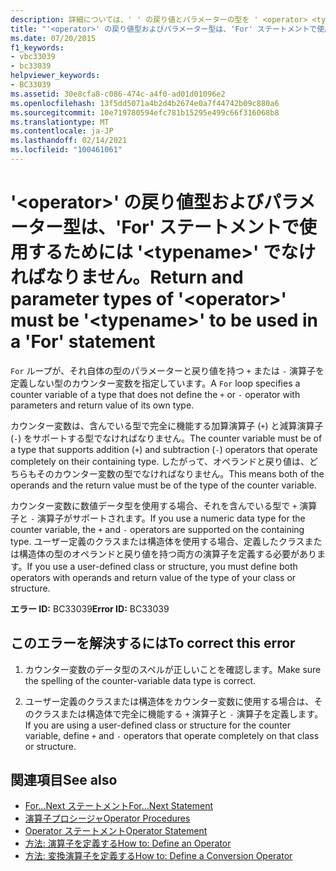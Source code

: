 ```yaml
---
description: 詳細については、' ' の戻り値とパラメーターの型を ' <operator> <typename> For ' ステートメントで使用するには ' ' を指定する必要があります
title: "'<operator>' の戻り値型およびパラメーター型は、'For' ステートメントで使用するためには '<typename>' でなければなりません。"
ms.date: 07/20/2015
f1_keywords:
- vbc33039
- bc33039
helpviewer_keywords:
- BC33039
ms.assetid: 30e8cfa8-c086-474c-a4f0-ad01d01096e2
ms.openlocfilehash: 13f5dd5071a4b2d4b2674e0a7f44742b09c880a6
ms.sourcegitcommit: 10e719780594efc781b15295e499c66f316068b8
ms.translationtype: MT
ms.contentlocale: ja-JP
ms.lasthandoff: 02/14/2021
ms.locfileid: "100461061"
---
```

# <a name="return-and-parameter-types-of-operator-must-be-typename-to-be-used-in-a-for-statement"></a><span data-ttu-id="67f7d-103">'\<operator>' の戻り値型およびパラメーター型は、'For' ステートメントで使用するためには '\<typename>' でなければなりません。</span><span class="sxs-lookup"><span data-stu-id="67f7d-103">Return and parameter types of '\<operator>' must be '\<typename>' to be used in a 'For' statement</span></span>

<span data-ttu-id="67f7d-104">`For` ループが、それ自体の型のパラメーターと戻り値を持つ `+` または `-` 演算子を定義しない型のカウンター変数を指定しています。</span><span class="sxs-lookup"><span data-stu-id="67f7d-104">A `For` loop specifies a counter variable of a type that does not define the `+` or `-` operator with parameters and return value of its own type.</span></span>  
  
 <span data-ttu-id="67f7d-105">カウンター変数は、含んでいる型で完全に機能する加算演算子 (`+`) と減算演算子 (`-`) をサポートする型でなければなりません。</span><span class="sxs-lookup"><span data-stu-id="67f7d-105">The counter variable must be of a type that supports addition (`+`) and subtraction (`-`) operators that operate completely on their containing type.</span></span> <span data-ttu-id="67f7d-106">したがって、オペランドと戻り値は、どちらもそのカウンター変数の型でなければなりません。</span><span class="sxs-lookup"><span data-stu-id="67f7d-106">This means both of the operands and the return value must be of the type of the counter variable.</span></span>  
  
 <span data-ttu-id="67f7d-107">カウンター変数に数値データ型を使用する場合、それを含んでいる型で `+` 演算子と `-` 演算子がサポートされます。</span><span class="sxs-lookup"><span data-stu-id="67f7d-107">If you use a numeric data type for the counter variable, the `+` and `-` operators are supported on the containing type.</span></span> <span data-ttu-id="67f7d-108">ユーザー定義のクラスまたは構造体を使用する場合、定義したクラスまたは構造体の型のオペランドと戻り値を持つ両方の演算子を定義する必要があります。</span><span class="sxs-lookup"><span data-stu-id="67f7d-108">If you use a user-defined class or structure, you must define both operators with operands and return value of the type of your class or structure.</span></span>  
  
 <span data-ttu-id="67f7d-109">**エラー ID:** BC33039</span><span class="sxs-lookup"><span data-stu-id="67f7d-109">**Error ID:** BC33039</span></span>  
  
## <a name="to-correct-this-error"></a><span data-ttu-id="67f7d-110">このエラーを解決するには</span><span class="sxs-lookup"><span data-stu-id="67f7d-110">To correct this error</span></span>  
  
1. <span data-ttu-id="67f7d-111">カウンター変数のデータ型のスペルが正しいことを確認します。</span><span class="sxs-lookup"><span data-stu-id="67f7d-111">Make sure the spelling of the counter-variable data type is correct.</span></span>  
  
2. <span data-ttu-id="67f7d-112">ユーザー定義のクラスまたは構造体をカウンター変数に使用する場合は、そのクラスまたは構造体で完全に機能する `+` 演算子と `-` 演算子を定義します。</span><span class="sxs-lookup"><span data-stu-id="67f7d-112">If you are using a user-defined class or structure for the counter variable, define `+` and `-` operators that operate completely on that class or structure.</span></span>  
  
## <a name="see-also"></a><span data-ttu-id="67f7d-113">関連項目</span><span class="sxs-lookup"><span data-stu-id="67f7d-113">See also</span></span>

- [<span data-ttu-id="67f7d-114">For...Next ステートメント</span><span class="sxs-lookup"><span data-stu-id="67f7d-114">For...Next Statement</span></span>](../language-reference/statements/for-next-statement.md)
- [<span data-ttu-id="67f7d-115">演算子プロシージャ</span><span class="sxs-lookup"><span data-stu-id="67f7d-115">Operator Procedures</span></span>](../programming-guide/language-features/procedures/operator-procedures.md)
- [<span data-ttu-id="67f7d-116">Operator ステートメント</span><span class="sxs-lookup"><span data-stu-id="67f7d-116">Operator Statement</span></span>](../language-reference/statements/operator-statement.md)
- [<span data-ttu-id="67f7d-117">方法: 演算子を定義する</span><span class="sxs-lookup"><span data-stu-id="67f7d-117">How to: Define an Operator</span></span>](../programming-guide/language-features/procedures/how-to-define-an-operator.md)
- [<span data-ttu-id="67f7d-118">方法: 変換演算子を定義する</span><span class="sxs-lookup"><span data-stu-id="67f7d-118">How to: Define a Conversion Operator</span></span>](../programming-guide/language-features/procedures/how-to-define-a-conversion-operator.md)
